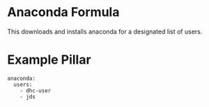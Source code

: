 # Anaconda Formula
This downloads and installs anaconda for a designated list of users.

# Example Pillar
	anaconda:
	  users:
		- dhc-user
		- jds
